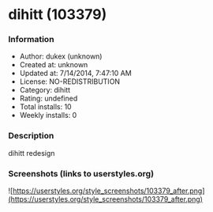 # dihitt (103379)

### Information
- Author: dukex (unknown)
- Created at: unknown
- Updated at: 7/14/2014, 7:47:10 AM
- License: NO-REDISTRIBUTION
- Category: dihitt
- Rating: undefined
- Total installs: 10
- Weekly installs: 0


### Description
dihitt redesign


### Screenshots (links to userstyles.org)
![https://userstyles.org/style_screenshots/103379_after.png](https://userstyles.org/style_screenshots/103379_after.png)


